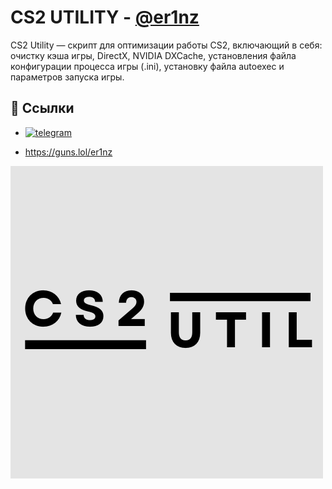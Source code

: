 
# CS2 UTILITY - [@er1nz](https://www.github.com/er1nz)

CS2 Utility — скрипт для оптимизации работы CS2, включающий в себя: очистку кэша игры, DirectX, NVIDIA DXCache, установления файла конфигурации процесса игры (.ini), установку файла autoexec и параметров запуска игры.


## 🔗 Ссылки
- [![telegram](https://img.shields.io/badge/Telegram-2CA5E0?style=for-the-badge&logo=telegram&logoColor=white)](https://t.me/er1nz01)

-  https://guns.lol/er1nz




![Logo](https://github.com/er1nz/CS2-UTILITY/blob/main/CS2.png?raw=true)

